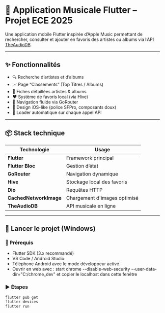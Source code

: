 # 🎵 Application Musicale Flutter – Projet ECE 2025

Une application mobile Flutter inspirée d’Apple Music permettant de rechercher, consulter et ajouter en favoris des artistes ou albums via l’API [TheAudioDB](https://www.theaudiodb.com/).

---

## ✨ Fonctionnalités

- 🔍 Recherche d’artistes et d’albums
- 📈 Page “Classements” (Top Titres / Albums)
- 📄 Fiches détaillées artistes & albums
- ❤️ Système de favoris local (via Hive)
- 🧭 Navigation fluide via GoRouter
- 💚 Design iOS-like (police SFPro, composants doux)
- 🔄 Loader automatique sur chaque appel API

---

## 📦 Stack technique

| Technologie     | Usage |
|----------------|-------|
| **Flutter**     | Framework principal |
| **Flutter Bloc** | Gestion d’état |
| **GoRouter**    | Navigation dynamique |
| **Hive**        | Stockage local des favoris |
| **Dio**         | Requêtes HTTP |
| **CachedNetworkImage** | Chargement d'images optimisé |
| **TheAudioDB**  | API musicale en ligne |

---

## 🚀 Lancer le projet (Windows)

### 🔧 Prérequis

- Flutter SDK (3.x recommandé)
- VS Code / Android Studio
- Téléphone Android avec le mode développeur activé
- Ouvrir en web avec : start chrome --disable-web-security --user-data-dir="C:/chrome_dev" et copier le localhost dans cette fenêtre

### ▶️ Étapes

```bash
flutter pub get
flutter devices
flutter run
